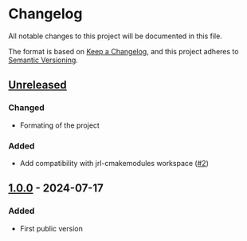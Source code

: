 # Changelog

All notable changes to this project will be documented in this file.

The format is based on [Keep a Changelog](https://keepachangelog.com/en/1.1.0/),
and this project adheres to [Semantic Versioning](https://semver.org/spec/v2.0.0.html).

## [Unreleased]

### Changed
- Formating of the project

### Added
- Add compatibility with jrl-cmakemodules workspace ([#2](https://github.com/Simple-Robotics/LoIK/pull/2))

## [1.0.0] - 2024-07-17

### Added

- First public version

[unreleased]: https://github.com/Simple-Robotics/LoIK/compare/v1.0.0...HEAD
[1.0.0]: https://github.com/Simple-Robotics/LoIK/releases/releases/tag/v1.0.0
